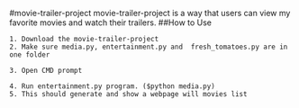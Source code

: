 #movie-trailer-project
movie-trailer-project is a way that users can view my favorite movies and watch their trailers.
##How to Use
```
1. Download the movie-trailer-project
2. Make sure media.py, entertainment.py and  fresh_tomatoes.py are in one folder

3. Open CMD prompt

4. Run entertainment.py program. ($python media.py)
5. This should generate and show a webpage will movies list
```